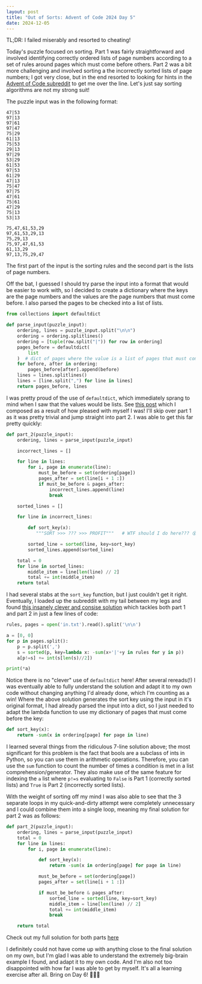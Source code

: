 ```yaml
---
layout: post
title: "Out of Sorts: Advent of Code 2024 Day 5"
date: 2024-12-05
---
```


TL;DR: I failed miserably and resorted to cheating!

Today's puzzle focused on sorting. Part 1 was fairly straightforward and involved identifying correctly ordered lists of page numbers according to a set of rules around pages which must come before others. Part 2 was a bit more challenging and involved sorting a the incorrectly sorted lists of page numbers; I got very close, but in the end resorted to looking for hints in the [Advent of Code subreddit](https://www.reddit.com/r/adventofcode/) to get me over the line. Let's just say sorting algorithms are not my strong suit!

The puzzle input was in the following format:

```
47|53
97|13
97|61
97|47
75|29
61|13
75|53
29|13
97|29
53|29
61|53
97|53
61|29
47|13
75|47
97|75
47|61
75|61
47|29
75|13
53|13

75,47,61,53,29
97,61,53,29,13
75,29,13
75,97,47,61,53
61,13,29
97,13,75,29,47
```

The first part of the input is the sorting rules and the second part is the lists of page numbers.

Off the bat, I guessed I should try parse the input into a format that would be easier to work with, so I decided to create a dictionary where the keys are the page numbers and the values are the page numbers that must come before. I also parsed the pages to be checked into a list of lists.

```python
from collections import defaultdict

def parse_input(puzzle_input):
    ordering, lines = puzzle_input.split("\n\n")
    ordering = ordering.splitlines()
    ordering = [tuple(row.split("|")) for row in ordering]
    pages_before = defaultdict(
        list
    )  # dict of pages where the value is a list of pages that must come before the key
    for before, after in ordering:
        pages_before[after].append(before)
    lines = lines.splitlines()
    lines = [line.split(",") for line in lines]
    return pages_before, lines
```

I was pretty proud of the use of `defaultdict`, which immediately sprang to mind when I saw that the values would be lists. See [this post](https://nihilok.github.io/blog/2024/12/05/python-dictionary-defaults.html) which I composed as a result of how pleased with myself I was! I'll skip over part 1 as it was pretty trivial and jump straight into part 2. I was able to get this far pretty quickly:


```python
def part_2(puzzle_input):
    ordering, lines = parse_input(puzzle_input)

    incorrect_lines = []

    for line in lines:
        for i, page in enumerate(line):
            must_be_before = set(ordering[page])
            pages_after = set(line[i + 1 :])
            if must_be_before & pages_after:
                incorrect_lines.append(line)
                break

    sorted_lines = []

    for line in incorrect_lines:

        def sort_key(x):
           """SORT >>> ??? >>> PROFIT"""   # WTF should I do here??? 😵

        sorted_line = sorted(line, key=sort_key)
        sorted_lines.append(sorted_line)

    total = 0
    for line in sorted_lines:
        middle_item = line[len(line) // 2]
        total += int(middle_item)
    return total
```

I had several stabs at the `sort_key` function, but I just couldn't get it right. Eventually, I loaded up the subreddit with my tail between my legs and found [this insanely clever and consise solution](https://www.reddit.com/r/adventofcode/comments/1h71eyz/comment/m0i09b0/?utm_source=share&utm_medium=web3x&utm_name=web3xcss&utm_term=1&utm_content=share_button) which tackles both part 1 and part 2 in just a few lines of code:

```python
rules, pages = open('in.txt').read().split('\n\n')

a = [0, 0]
for p in pages.split():
    p = p.split(',')
    s = sorted(p, key=lambda x: -sum(x+'|'+y in rules for y in p))
    a[p!=s] += int(s[len(s)//2])

print(*a)
```

Notice there is no "clever" use of `defaultdict` here! After several rereads(!) I was eventually able to fully understand the solution and adapt it to my own code without changing anything I'd already done, which I'm counting as a win! Where the above solution generates the sort key using the input in it's original format, I had already parsed the input into a dict, so I just needed to adapt the lambda function to use my dictionary of pages that must come before the key:

```python
def sort_key(x):
    return -sum(x in ordering[page] for page in line)
```

I learned several things from the ridiculous 7-line solution above; the most significant for this problem is the fact that bools are a subclass of ints in Python, so you can use them in arithmetic operations. Therefore, you can use the `sum` function to count the number of times a condition is met in a list comprehension/generator. They also make use of the same feature for indexing the `a` list where `p!=s` evaluating to `False` is Part 1 (correctly sorted lists) and `True` is Part 2 (incorrectly sorted lists).

With the weight of sorting off my mind I was also able to see that the 3 separate loops in my quick-and-dirty attempt were completely unnecessary and I could combine them into a single loop, meaning my final solution for part 2 was as follows:

```python
def part_2(puzzle_input):
    ordering, lines = parse_input(puzzle_input)
    total = 0
    for line in lines:
        for i, page in enumerate(line):

            def sort_key(x):
                return -sum(x in ordering[page] for page in line)

            must_be_before = set(ordering[page])
            pages_after = set(line[i + 1 :])

            if must_be_before & pages_after:
                sorted_line = sorted(line, key=sort_key)
                middle_item = line[len(line) // 2]
                total += int(middle_item)
                break

    return total
```

Check out my full solution for both parts [here](https://github.com/nihilok/advent-of-code-2024/blob/main/puzzles/day_5.py)

I definitely could not have come up with anything close to the final solution on my own, but I'm glad I was able to understand the extremely big-brain example I found, and adapt it to my own code. And I'm also not too disappointed with how far I was able to get by myself. It's all a learning exercise after all. Bring on Day 6! 🎄🎅🎁
